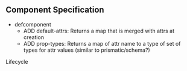 ## Component Specification

*   defcomponent
    *   ADD default-attrs: Returns a map that is merged with attrs at creation
    *   ADD prop-types: Returns a map of attr name to a type of set of types for attr values (similar to prismatic/schema?)

Lifecycle
